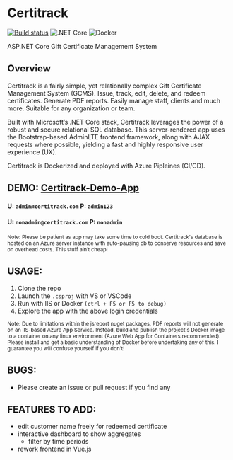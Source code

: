 # Certitrack
[![Build status](https://dev.azure.com/NemoCodes/certitrack/_apis/build/status/certitrack-demo%20-%20CI)](https://dev.azure.com/NemoCodes/certitrack/_build/latest?definitionId=4) ![.NET Core](https://github.com/ThatChocolateGuy/Certitrack/workflows/.NET%20Core/badge.svg) ![Docker](https://github.com/ThatChocolateGuy/Certitrack/workflows/Docker/badge.svg?branch=develop)

ASP.NET Core Gift Certificate Management System

## Overview
Certitrack is a fairly simple, yet relationally complex Gift Certificate Management System (GCMS).
Issue, track, edit, delete, and redeem certificates. Generate PDF reports. Easily manage staff, clients and much more. Suitable for any organization or team.

Built with Microsoft’s .NET Core stack, Certitrack leverages the power of a robust and secure relational SQL database.
This server-rendered app uses the Bootstrap-based AdminLTE frontend framework, along with AJAX requests where possible, yielding a fast and highly responsive user experience (UX).

Certitrack is Dockerized and deployed with Azure Pipleines (CI/CD).

## DEMO: <a href="https://certitrack.azurewebsites.net/" target="_blank">Certitrack-Demo-App</a>
#### U: `admin@certitrack.com`  P: `admin123`
#### U: `nonadmin@certitrack.com`  P: `nonadmin`
<sub>
	Note: Please be patient as app may take some time to cold boot.
	Certitrack's database is hosted on an Azure server instance with auto-pausing db to conserve resources and save on overhead costs. This stuff ain’t cheap!
</sub>

## USAGE:
1. Clone the repo
2. Launch the `.csproj` with VS or VSCode
3. Run with IIS or Docker `(ctrl + F5 or F5 to debug)`
4. Explore the app with the above login credentials
<sub>
	Note: Due to limitations within the jsreport nuget packages, PDF reports will not generate on an IIS-based Azure App Service.
	Instead, build and publish the project's Docker image to a container on any linux environment (Azure Web App for Containers recommended).
	Please install and get a basic understanding of Docker before undertaking any of this. I guarantee you will confuse yourself if you don't!
</sub>

## BUGS:
- Please create an issue or pull request if you find any

## FEATURES TO ADD:	
- edit customer name freely for redeemed certificate
- interactive dashboard to show aggregates
  - filter by time periods
- rework frontend in Vue.js
